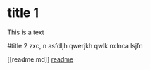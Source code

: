 # title 1
This is a text

#title 2
zxc,.n asfdljh qwerjkh qwlk nxlnca lsjfn 

[[readme.md]]
[readme](readme.md)
